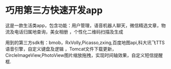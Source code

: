 # 巧用第三方快速开发app

这是一款生活类app，包含功能：用户管理，语音机器人聊天，微信精选文章，物流及电话归属地查询，美女相册
，个性化二维码扫描及生成

用到的第三方sdk有：bmob，RxVolly,Picasso,zxing,百度地图api,科大讯飞TTS语音引擎，自定义键盘及逻辑
，Tomcat文件下载更新，CircleImageView,PhotoView图片缩放拖拽，实现时间轴效果，自定义短信提醒框.